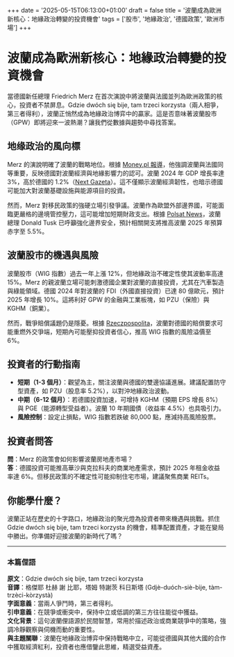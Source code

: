 +++
date = '2025-05-15T06:13:00+01:00'
draft = false
title = '波蘭成為歐洲新核心：地緣政治轉變的投資機會'
tags = ['股市', '地緣政治', '德國政策', '歐洲市場']
+++

# 波蘭成為歐洲新核心：地緣政治轉變的投資機會

當德國新任總理 Friedrich Merz 在首次演說中將波蘭與法國並列為歐洲政策的核心，投資者不禁屏息。Gdzie dwóch się bije, tam trzeci korzysta（兩人相爭，第三者得利），波蘭正悄然成為地緣政治博弈中的贏家。這是否意味著波蘭股市（GPW）即將迎來一波熱潮？讓我們從數據與趨勢中尋找答案。

## 地缘政治的風向標

Merz 的演說明確了波蘭的戰略地位。根據 [Money.pl 報導](https://www.money.pl/gospodarka/kanclerz-niemiec-wyglosil-expose-centralna-rola-polski-7156633393429024a.html)，他強調波蘭與法國同等重要，反映德國對波蘭經濟與地緣影響力的認可。波蘭 2024 年 GDP 增長率達 3%，高於德國的 1.2%（[Next Gazeta](https://next.gazeta.pl/next/7,168930,31935328,zatruty-prezent-pierwsze-takie-wystapienie-merza-kanclerz.html)）。這不僅顯示波蘭經濟韌性，也暗示德國可能加大對波蘭基礎設施與能源項目的投資。

然而，Merz 對移民政策的強硬立場引發爭議。波蘭作為歐盟外部邊界國，可能面臨更嚴格的邊境管控壓力，這可能增加短期財政支出。根據 [Polsat News](https://www.polsatnews.pl/wiadomosc/2025-05-14/expose-kanclerza-niemiec-polska-i-francja-beda-odgrywac-centralna-role/)，波蘭總理 Donald Tusk 已呼籲強化邊界安全，預計相關開支將推高波蘭 2025 年預算赤字至 5.5%。

## 波蘭股市的機遇與風險

波蘭股市（WIG 指數）過去一年上漲 12%，但地緣政治不確定性使其波動率高達 15%。Merz 的親波蘭立場可能刺激德國企業對波蘭的直接投資，尤其在汽車製造與綠能領域。德國 2024 年對波蘭的 FDI（外國直接投資）已達 80 億歐元，預計 2025 年增長 10%。這將利好 GPW 的金融與工業板塊，如 PZU（保險）與 KGHM（銅業）。

然而，戰爭賠償議題仍是隱憂。根據 [Rzeczpospolita](https://pro.rp.pl/prawo-dla-profesjonalistow/art42279411-czy-polska-ma-jeszcze-szanse-na-reparacje-wojenne)，波蘭對德國的賠償要求可能重燃外交爭端，短期內可能壓抑投資者信心，推高 WIG 指數的風險溢價至 6%。

## 投資者的行動指南

- **短期（1-3 個月）**：觀望為主，關注波蘭與德國的雙邊協議進展。建議配置防守型資產，如 PZU（股息率 5.2%），以對沖地緣政治波動。
- **中期（6-12 個月）**：若德國投資加速，可增持 KGHM（預期 EPS 增長 8%）與 PGE（能源轉型受益者）。波蘭 10 年期國債（收益率 4.5%）也具吸引力。
- **風險控制**：設定止損點，WIG 指數若跌破 80,000 點，應減持高風險股票。

## 投資者問答

**問**：Merz 的政策會如何影響波蘭房地產市場？  
**答**：德國投資可能推高華沙與克拉科夫的商業地產需求，預計 2025 年租金收益率達 6%。但移民政策的不確定性可能抑制住宅市場，建議聚焦商業 REITs。

## 你能學什麼？

波蘭正站在歷史的十字路口，地緣政治的聚光燈為投資者帶來機遇與挑戰。抓住 Gdzie dwóch się bije, tam trzeci korzysta 的機會，精準配置資產，才能在變局中勝出。你準備好迎接波蘭的新時代了嗎？

---

### 本篇俚語

**原文**：Gdzie dwóch się bije, tam trzeci korzysta  
**音譯**：格傑耶 杜赫 謝 比耶，塔姆 特謝茨 科日斯塔 (Gdjè-duóch-siè-bìje, tàm-trzèci-kòrzystà)  
**字面意義**：當兩人爭鬥時，第三者得利。  
**引申意義**：在競爭或衝突中，保持中立或低調的第三方往往能從中獲益。  
**文化背景**：這句波蘭俚語源於民間智慧，常用於描述政治或商業競爭中的策略，強調冷靜觀察與伺機而動的重要性。  
**與主題關聯**：波蘭在地緣政治博弈中保持戰略中立，可能從德國與其他大國的合作中獲取經濟紅利，投資者也應借鑒此思維，精選受益資產。